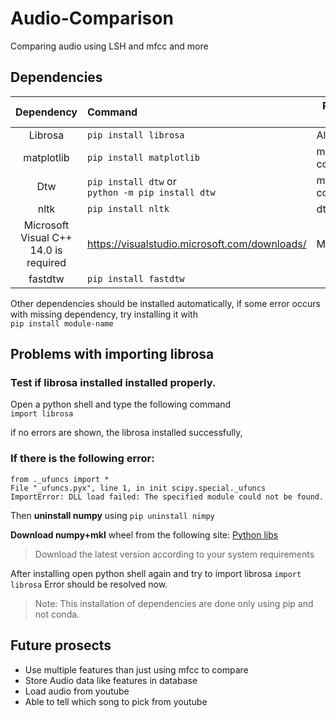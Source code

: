 # Audio-Comparison
Comparing audio using LSH and mfcc and more

## Dependencies
| Dependency  | Command | Required For |
| :-----------: | :------- | ------------ |
| Librosa | `pip install librosa`  | All |
| matplotlib  | `pip install matplotlib`  | mfcc-comparison |
| Dtw | `pip install dtw` or<br/> `python -m pip install dtw` | mfcc-comparison |
| nltk | `pip install nltk` |dtw |
| Microsoft Visual C++ 14.0 is required |  https://visualstudio.microsoft.com/downloads/ | Madmom |
| fastdtw | `pip install fastdtw` | |

Other dependencies should be installed automatically, if some error occurs with missing dependency, try installing it with  
`pip install module-name`

## Problems with importing librosa
### Test if librosa installed installed properly. 
Open a python shell and type the following command  
`import librosa` 

if no errors are shown, the librosa installed successfully,
### If there is the following error:

```
from ._ufuncs import * 
File "_ufuncs.pyx", line 1, in init scipy.special._ufuncs 
ImportError: DLL load failed: The specified module could not be found.
```

Then **uninstall numpy** using 
`pip uninstall nimpy`

**Download numpy+mkl** wheel from the following site: [Python libs](https://www.lfd.uci.edu/~gohlke/pythonlibs/)
>Download the latest version according to your system requirements

After installing open python shell again and try to import librosa
`import librosa`
Error should be resolved now.

>Note: This installation of dependencies are done only using pip and not conda.

## Future prosects
- Use multiple features than just using mfcc to compare
- Store Audio data like features in database
- Load audio from youtube
- Able to tell which song to pick from youtube
